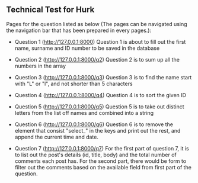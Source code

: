 ## Technical Test for Hurk

Pages for the question listed as below (The pages can be navigated using the navigation bar that has been prepared in every pages.):

- Question 1 (http://127.0.0.1:8000)
Question 1 is about to fill out the first name, surname and ID number to be saved in the database

- Question 2 (http://127.0.0.1:8000/q2)
Question 2 is to sum up all the numbers in the array

- Question 3 (http://127.0.0.1:8000/q3)
Question 3 is to find the name start with "L" or "l", and not shorter than 5 characters

- Question 4 (http://127.0.0.1:8000/q4)
Question 4 is to sort the given ID

- Question 5 (http://127.0.0.1:8000/q5)
Question 5 is to take out distinct letters from the list off names and combined into a string

- Question 6 (http://127.0.0.1:8000/q6)
Question 6 is to remove the element that consist "select_" in the keys and print out the rest, and append the current time and date.

- Question 7 (http://127.0.0.1:8000/q7)
For the first part of question 7, it is to list out the post's details (id, title, body) and the total number of comments each post has. 
For the second part, there would be form to filter out the comments based on the available field from first part of the question.




